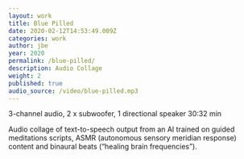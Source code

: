 ```yaml
---
layout: work
title: Blue Pilled
date: 2020-02-12T14:53:49.009Z
categories: work
author: jbe
year: 2020
permalink: /blue-pilled/
description: Audio Collage
weight: 2
published: true
audio_source: /video/blue-pilled.mp3
---
```


3-channel audio, 2 x subwoofer, 1 directional speaker 30:32 min

Audio collage of  text-to-speech output from an AI trained on guided meditations scripts, ASMR (autonomous sensory meridian response) content and binaural beats (“healing brain frequencies”).

<!-- <div class="audioplayer fixed w-full z-50">
   <audio class="w-full" controls autoplay>
    <source src="/video/blue-pilled.mp3" type="audio/mpeg">
    Your browser does not support the audio element.
  </audio> 
</div>
 -->